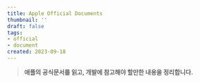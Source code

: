 ```yaml
---
title: Apple Official Documents
thumbnail: ''
draft: false
tags:
- official
- document
created: 2023-09-18
---
```



 > 
 > **애플의 공식문서를 읽고, 개발에 참고해야 할만한 내용을 정리합니다.**
